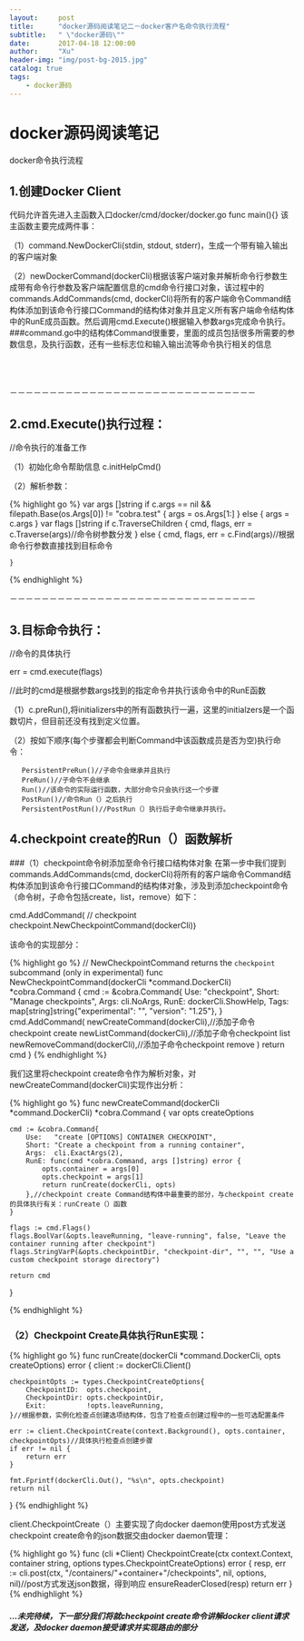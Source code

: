 ```yaml
---
layout:     post
title:      "docker源码阅读笔记二－docker客户名命令执行流程"
subtitle:   " \"docker源码\""
date:       2017-04-18 12:00:00
author:     "Xu"
header-img: "img/post-bg-2015.jpg"
catalog: true
tags:
    - docker源码
---
```

# docker源码阅读笔记

docker命令执行流程
## 1.创建Docker Client
  
  代码允许首先进入主函数入口docker/cmd/docker/docker.go
  func main(){}
  该主函数主要完成两件事：
  
  （1）command.NewDockerCli(stdin, stdout, stderr)，生成一个带有输入输出的客户端对象
  
  （2）newDockerCommand(dockerCli)根据该客户端对象并解析命令行参数生成带有命令行参数及客户端配置信息的cmd命令行接口对象，该过程中的commands.AddCommands(cmd, dockerCli)将所有的客户端命令Command结构体添加到该命令行接口Command的结构体对象并且定义所有客户端命令结构体中的RunE成员函数。然后调用cmd.Execute()根据输入参数args完成命令执行。
###command.go中的结构体Command很重要，里面的成员包括很多所需要的参数信息，及执行函数，还有一些标志位和输入输出流等命令执行相关的信息

</br></br></br>
－－－－－－－－－－－－－－－－－－－－－－－－－－－－－－－
## 2.cmd.Execute()执行过程：

  //命令执行的准备工作
  
  （1）初始化命令帮助信息
  c.initHelpCmd()
  
  （2）解析参数：
  
  {% highlight go %} 
  var args []string
  if c.args == nil && filepath.Base(os.Args[0]) != "cobra.test" {
		args = os.Args[1:]
	} else {
		args = c.args
	}
  var flags []string
	if c.TraverseChildren {
		cmd, flags, err = c.Traverse(args)//命令树参数分发
	} else {
		cmd, flags, err = c.Find(args)//根据命令行参数直接找到目标命令

  	}
 {% endhighlight %}
 
－－－－－－－－－－－－－－－－－－－－－－－－－－－－－－－
 

## 3.目标命令执行：
   
   //命令的具体执行
  
  err = cmd.execute(flags)
  
  //此时的cmd是根据参数args找到的指定命令并执行该命令中的RunE函数
  
  （1）c.preRun(),将initializers中的所有函数执行一遍，这里的initialzers是一个函数切片，但目前还没有找到定义位置。
   
  （2）按如下顺序(每个步骤都会判断Command中该函数成员是否为空)执行命令：
       
       PersistentPreRun()//子命令会继承并且执行
       PreRun()//子命令不会继承
       Run()//该命令的实际运行函数，大部分命令只会执行这一个步骤
       PostRun()//命令Run（）之后执行
       PersistentPostRun()//PostRun（）执行后子命令继承并执行。
       
       
## 4.checkpoint create的Run（）函数解析

###（1）checkpoint命令树添加至命令行接口结构体对象
在第一步中我们提到commands.AddCommands(cmd, dockerCli)将所有的客户端命令Command结构体添加到该命令行接口Command的结构体对象，涉及到添加checkpoint命令（命令树，子命令包括create，list，remove）如下：

cmd.AddCommand(
		// checkpoint	checkpoint.NewCheckpointCommand(dockerCli)｝
		
 该命令的实现部分：
 
 {% highlight go %}
// NewCheckpointCommand returns the `checkpoint` subcommand (only in experimental)
func NewCheckpointCommand(dockerCli *command.DockerCli) *cobra.Command {
	cmd := &cobra.Command{
		Use:   "checkpoint",
		Short: "Manage checkpoints",
		Args:  cli.NoArgs,
		RunE:  dockerCli.ShowHelp,
		Tags:  map[string]string{"experimental": "", "version": "1.25"},
	}
	cmd.AddCommand(
		newCreateCommand(dockerCli),//添加子命令checkpoint create
		newListCommand(dockerCli),//添加子命令checkpoint list
		newRemoveCommand(dockerCli),//添加子命令checkpoint remove
	)
	return cmd
}
{% endhighlight %}

我们这里将checkpoint create命令作为解析对象，对newCreateCommand(dockerCli)实现作出分析：

{% highlight go %}
func newCreateCommand(dockerCli *command.DockerCli) *cobra.Command {
	var opts createOptions

	cmd := &cobra.Command{
		Use:   "create [OPTIONS] CONTAINER CHECKPOINT",
		Short: "Create a checkpoint from a running container",
		Args:  cli.ExactArgs(2),
		RunE: func(cmd *cobra.Command, args []string) error {
			opts.container = args[0]
			opts.checkpoint = args[1]
			return runCreate(dockerCli, opts)
		},//checkpoint create Command结构体中最重要的部分，与checkpoint create的具体执行有关：runCreate（）函数
	}

	flags := cmd.Flags()
	flags.BoolVar(&opts.leaveRunning, "leave-running", false, "Leave the container running after checkpoint")
	flags.StringVarP(&opts.checkpointDir, "checkpoint-dir", "", "", "Use a custom checkpoint storage directory")

	return cmd
}

{% endhighlight %}		

### （2）Checkpoint Create具体执行RunE实现：

{% highlight go %}
func runCreate(dockerCli *command.DockerCli, opts createOptions) error {
	client := dockerCli.Client()

	checkpointOpts := types.CheckpointCreateOptions{
		CheckpointID:  opts.checkpoint,
		CheckpointDir: opts.checkpointDir,
		Exit:          !opts.leaveRunning,
	}//根据参数，实例化检查点创建选项结构体，包含了检查点创建过程中的一些可选配置条件

	err := client.CheckpointCreate(context.Background(), opts.container, checkpointOpts)//具体执行检查点创建步骤
	if err != nil {
		return err
	}

	fmt.Fprintf(dockerCli.Out(), "%s\n", opts.checkpoint)
	return nil
}
{% endhighlight %}

client.CheckpointCreate（）主要实现了向docker daemon使用post方式发送checkpoint create命令的json数据交由docker daemon管理：

{% highlight go %}
func (cli *Client) CheckpointCreate(ctx context.Context, container string, options types.CheckpointCreateOptions) error {
	resp, err := cli.post(ctx, "/containers/"+container+"/checkpoints", nil, options, nil)//post方式发送json数据，得到响应
	ensureReaderClosed(resp)
	return err
}
{% endhighlight %}


##### ...未完待续，下一部分我们将就checkpoint create命令讲解docker client请求发送，及docker daemon接受请求并实现路由的部分


   
   
